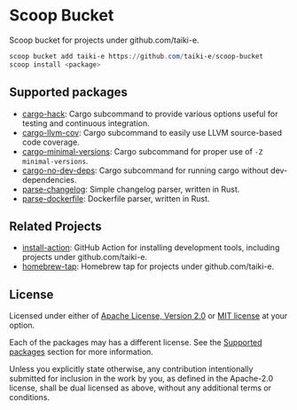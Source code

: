 # Scoop Bucket

Scoop bucket for projects under github.com/taiki-e.

```powershell
scoop bucket add taiki-e https://github.com/taiki-e/scoop-bucket
scoop install <package>
```

## Supported packages

- [cargo-hack]: Cargo subcommand to provide various options useful for testing and continuous integration.
- [cargo-llvm-cov]: Cargo subcommand to easily use LLVM source-based code coverage.
- [cargo-minimal-versions]: Cargo subcommand for proper use of `-Z minimal-versions`.
- [cargo-no-dev-deps]: Cargo subcommand for running cargo without dev-dependencies.
- [parse-changelog]: Simple changelog parser, written in Rust.
- [parse-dockerfile]: Dockerfile parser, written in Rust.

[cargo-hack]: https://github.com/taiki-e/cargo-hack
[cargo-llvm-cov]: https://github.com/taiki-e/cargo-llvm-cov
[cargo-minimal-versions]: https://github.com/taiki-e/cargo-minimal-versions
[cargo-no-dev-deps]: https://github.com/taiki-e/cargo-no-dev-deps
[parse-changelog]: https://github.com/taiki-e/parse-changelog
[parse-dockerfile]: https://github.com/taiki-e/parse-dockerfile

## Related Projects

- [install-action]: GitHub Action for installing development tools, including projects under github.com/taiki-e.
- [homebrew-tap]: Homebrew tap for projects under github.com/taiki-e.

[install-action]: https://github.com/taiki-e/install-action
[homebrew-tap]: https://github.com/taiki-e/homebrew-tap

## License

Licensed under either of [Apache License, Version 2.0](LICENSE-APACHE) or
[MIT license](LICENSE-MIT) at your option.

Each of the packages may has a different license. See the
[Supported packages](#supported-packages) section for more information.

Unless you explicitly state otherwise, any contribution intentionally submitted
for inclusion in the work by you, as defined in the Apache-2.0 license, shall
be dual licensed as above, without any additional terms or conditions.
